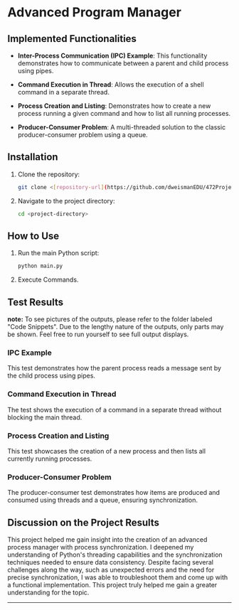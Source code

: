 # Advanced Program Manager

## Implemented Functionalities

- **Inter-Process Communication (IPC) Example**: This functionality demonstrates how to communicate between a parent and child process using pipes.
  
- **Command Execution in Thread**: Allows the execution of a shell command in a separate thread.

- **Process Creation and Listing**: Demonstrates how to create a new process running a given command and how to list all running processes.

- **Producer-Consumer Problem**: A multi-threaded solution to the classic producer-consumer problem using a queue.

## Installation

1. Clone the repository:
    ```bash
    git clone <[repository-url](https://github.com/dweismanEDU/472Project1)>
    ```

2. Navigate to the project directory:
    ```bash
    cd <project-directory>
    ```

## How to Use

1. Run the main Python script:
    ```bash
    python main.py
    ```

2. Execute Commands.

## Test Results

**note:** To see pictures of the outputs, please refer to the folder labeled "Code Snippets". Due to the lengthy nature of the outputs, only parts may be shown. Feel free to run yourself to see full output displays.

### IPC Example

This test demonstrates how the parent process reads a message sent by the child process using pipes.

### Command Execution in Thread

The test shows the execution of a command in a separate thread without blocking the main thread.

### Process Creation and Listing

This test showcases the creation of a new process and then lists all currently running processes.

### Producer-Consumer Problem

The producer-consumer test demonstrates how items are produced and consumed using threads and a queue, ensuring synchronization.

## Discussion on the Project Results

This project helped me gain insight into the creation of an advanced process manager with process synchronization. I deepened my understanding of Python's threading capabilities and the synchronization techniques needed to ensure data consistency. Despite facing several challenges along the way, such as unexpected errors and the need for precise synchronization, I was able to troubleshoot them and come up with a functional implementation. This project truly helped me gain a greater understanding for the topic.

---


